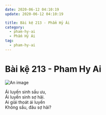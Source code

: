 ```yaml
---
date: 2020-06-12 04:10:19
update: 2020-06-12 04:10:19

title: Bài kệ 213 - Phẩm Hỷ Ái
category:
  - pham-hy-ai
  - Phẩm Hỷ Ái
tag:
  - pham-hy-ai
---
```


# Bài kệ 213 - Pham Hy Ai

![An image](/img/pham-hy-ai/pham-hy-ai-213.jpg)

Ái luyến sinh sầu ưu,<br>Ái luyến sinh sợ hãi.<br>Ai giải thoát ái luyến<br>Không sầu, đâu sợ hãi?<br>
